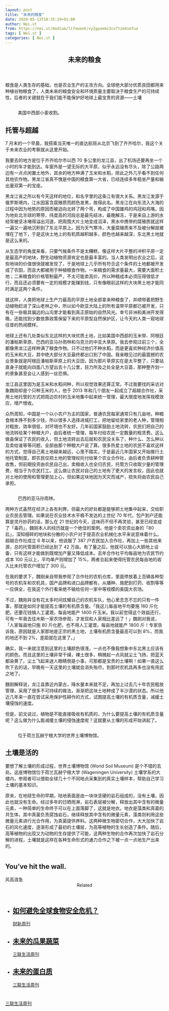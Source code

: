 ```yaml
---
layout: post
title: "未来的粮食"
date: 2020-05-13T10:35:29+01:00
author: Nei.st
from: https://nei.st/medium/lifeweek/vy2gpaems3cu7tzm4smfua
tags: [ Nei.st ]
categories: [ Nei.st ]
---
```


<article class="post-19941 post type-post status-publish format-standard hentry category-lifeweek" id="post-19941"> <header class="page-header medium Archives"><div class="page-header__image"></div><div class="page-header__content"><h1 class="page-title text-align-center">未来的粮食</h1></div> </header><div class="entry-content aesop-entry-content" id="post-19941-content"><link as="font" crossorigin="anonymous" href="//cdn.jsdelivr.net/gh/0nd1jyU39XQ/_/glyph/font-face/0uIzqoZjSuJfvSBnvgXTcApMtcVhMcpr.woff" rel="preload" type="font/woff"/><link as="font" crossorigin="anonymous" href="//cdn.jsdelivr.net/gh/0nd1jyU39XQ/_/glyph/font-face/1sTnSLZWDKucPX6SAk.woff" rel="preload" type="font/woff"/><p class="blog-post__description">粮食是人类生存的基础，也是农业生产的主攻方向。全球绝大部分优质良田都用来种植谷物粮食了，人类未来的粮食安全和环境质量主要取决于粮食生产的可持续性，后者的关键就在于我们能不能保护好地球上最宝贵的资源——土壤</p><span id="more-19941"></span><div class="container img"><div class="aspectRatioPlaceholder"><div class="progressiveMedia" data-height="535" data-width="800"> <img alt="" class="progressiveMedia-image" data-src="https://cdn.jsdelivr.net/gh/0nd1jyU39XQ/_/img/1/1570604814536eldpq.jpg" src="https://cdn.jsdelivr.net/gh/0nd1jyU39XQ/_/img/1/1570604814536eldpq.jpg"/></div></div><div class="aesop-image-component"> <figure class="aesop-image-component-image aesop-component-align-center aesop-image-component-caption-left"> <figcaption class="aesop-image-component-caption"><p class="aesop-cap-description">美国中西部小麦收割。</p> </figcaption> </figure></div></div><h2>托管与超越</h2><p>7 月末的一个早晨，我搭乘当天唯一的直达航班从北京飞到了齐齐哈尔，我这个关于未来农业的考察就从这里开始。</p><p>我要去的地方是位于齐齐哈尔市以西 70 多公里的龙江县，出了机场还要再坐一个小时的车才能到达。车窗外是一望无际的大平原，似乎永远没有尽头，除了公路两边有一点点闲置土地外，其余的地方种满了玉米和水稻，除此之外几乎看不到任何其他农作物。黑龙江省真不愧是中国的粮食第一大省，已经连续多年稳坐产量和输出量双第一的宝座。</p><p>黑龙江省之所以有今天这样的地位，和名字里的这条江有很大关系。黑龙江发源于俄罗斯境内，江水因富含腐殖质而颜色发黑，故得此名。黑龙江在向东流入大海的过程中因为地势的原因而被迫向北转了两个弯，构成了中国雄鸡的鸡冠和鸡嘴。因为地处北半球的寒带，纬度高的河段总是最先结冰，最晚解冻，于是来自上游的水经常被坚冰堵得溢出河道，把周围大片土地变成沼泽，黑水中携带的腐殖质就这样一遍又一遍地沉积到了东北平原上。因为天气寒冷，大量腐殖质来不及被分解就被埋在了地下，于是这块土地上的有机质越积越多，颜色也越来越深，东北黑土地就是这么来的。</p><p>从生态学的角度来看，只要气候条件不是太糟糕，像这样大片平整的冲积平原一定是最高产的地块，野生动植物资源肯定也是最丰富的。当人类发明出农业之后，这些地块的价值很快就被发现了，于是地球上几乎所有符合这个条件的土地都被开发成了农田，而且大都被用于种植粮食作物。一来粮食的需求量最大，需要大面积土地；二来粮食的价格管制最严，不太可能卖高价，所以种粮成本必须压得很低才行，而且还必须要有一定的规模才能赚到钱，只有像眼前这样的大块黑土地才能同时满足这两个条件。</p><p>就这样，人类把地球上生产力最高的平原土地全部拿来种粮食了，并顺带着把野生动植物赶进了深山老林之中，所以如今欧亚大陆上的所有温带平原都已被开发，只有在一些极其偏远的山沟里才能看到真正原始的自然风光。幸亏非洲和美洲开发得晚，还能找到少数依靠政策保留下来的平原型自然保护区，让今天的人类一窥地球往昔的热闹模样。</p><div class="code-block code-block-1" style="margin: 8px 0; clear: both;"><div class="container ads_KbHEVhh8Rw"><div class="card card--blog post-sidebar"><div class="card-body"><div class="logo_ngcontent-kty-0"> </div><div class="iframe-blocker U6XAMK63Vh00WqvF2BacIQ"><div class="background-h60B"> </div><div class="WumZiPCS4MeMw4pxQ"> </div></div></div><div class="card-footer"><div class="card-footer-wrapper" layout="row bottom-left"></div></div></div></div></div><p>地球上还有几处类似东北这样的大块优质土地，比如美国中西部的玉米带、阿根廷的潘帕斯草原、巴西的亚马孙雨林和乌克兰的中亚大草原。我去参观过前三个，全都像黑龙江这样种满了粮食作物。只不过他们不种水稻，而是更喜欢种经济价值高的玉米和大豆，其中绝大部分大豆最终都出口到了中国。我亲眼见过的最震撼的农业景象就是阿根廷潘帕斯草原上的大豆田，因为那片草原实在是太平整了，只要站直身子就能向四面八方望出去十几公里，目力所及之处全是大豆苗，那种整齐划一的景象甚至会让人感到一丝恐惧。</p><p>龙江县这里因为是玉米和水稻间种，所以视觉效果还算正常。不过我要找的采访对象魏刚却是个只种玉米的人，他于 2013 年和几个朋友一起成立了超越合作社，采用土地托管的方式把周边农村的玉米地集中起来统一管理，最大限度地发挥规模效应，增产增收。</p><p>众所周知，中国是一个以小农户为主的国家，普通农民每家通常只有几亩地，种粮食根本挣不到多少钱，所以很多人选择进城打工，把地留给家里的老人种，管理相对粗放，效率很低，对环境也不友好。几年前国家鼓励土地流转，农民们把自己的地流转给某个种粮大户，由后者统一管理，每年付给农民一定数量的租赁费。这么做虽保证了农民的收入，但土地流转出去后就和农民没关系了，种什么、怎么种以及卖给谁等等问题，全部由那个种粮大户说了算。很多热爱土地的农民不喜欢这样的方式，觉得自己离土地越来越远，心里不踏实，于是最近几年国家又开始推行土地托管制度，即农民仅把土地的管理权托付给某个农业合作社，由后者负责耕种管收售，但前期投资由农民自己出，卖粮收入也全归农民，托管方只收取少量的管理费，相当于为农民打工。这么做让农民对自己的土地有了更大的发言权，因此也就对土地的使用和管理更加上心，但如果这块地因为天灾而减产，损失将由农民自己承担。</p><div class="container img"><div class="aspectRatioPlaceholder"><div class="progressiveMedia" data-height="532" data-width="800"> <img alt="" class="progressiveMedia-image lazyload" data-src="https://cdn.jsdelivr.net/gh/0nd1jyU39XQ/_/img/1/1570604852414xklyc.jpg" src="https://cdn.jsdelivr.net/gh/0nd1jyU39XQ/_/img/1/1570604852414xklyc.jpg"/></div></div><div class="aesop-image-component"> <figure class="aesop-image-component-image aesop-component-align-center aesop-image-component-caption-left"> <figcaption class="aesop-image-component-caption"><p class="aesop-cap-description">巴西的亚马孙雨林。</p> </figcaption> </figure></div></div><p>两种方式虽然在经济上各有利弊，但最大的好处都是能够把土地集中起来，交给职业农民去管理。如果说在农业技术水平极不发达的上世纪 70 年代，包产到户还能算是灵丹妙药的话，那么在 21 世纪的今天，这味药不但不再灵验，甚至已经变成了「毒药」，魏刚本人的经历就是一个绝佳的案例。他是个卖农资出身的「80 后」，深知细碎的地块和分散的小农户对于提高农业机械化水平来说意味着什么。超越合作社成立 6 年以来，他说服了 387 户农民加入合作社，再加上一些其他来源，总的托管面积已经达到了 42 万亩。有了量之后，他就可以放心大胆地上设备，只有这样才能做到既增加产量又降低成本。去年合作社平均每亩地为农民节约成本 100 元以上，平均单产则增加了 15%，两者合起来使得托管农民每亩地的收入比未托管农户增加了 300 元。</p><p>在我的要求下，魏刚亲自带我参观了合作社的农机仓库，里面停放着上百辆各种型号的农机车和农机具，国产品牌和进口品牌都有，从播种、施肥到打药、收割等等一应俱全，在我这个外行看来绝不输给任何一家中等规模的美国大农场。</p><p>不过，魏刚并没有花太多时间炫耀自己的农机车队，他心里念念不忘的只有一件事，那就是如何才能提高土壤的有机质含量。「我这儿每亩地平均要施 160 斤化肥，还要花钱搞人工灌溉，每亩地能产 1400 斤玉米。我以前觉得这个效益还行，可有一年我去佳木斯一家农场参观，才发现和人家相比差远了！」魏刚对我说，「人家每亩地只施 80 斤化肥，也不用人工灌溉，每亩地就能产 1800 斤！专家告诉我，原因就是人家那地是正宗的黑土地，土壤有机质含量最高可以到 8%，而我的地还不到 2%，差距就在这里了。」</p><div class="code-block code-block-1" style="margin: 8px 0; clear: both;"><div class="container ads_KbHEVhh8Rw"><div class="card card--blog post-sidebar"><div class="card-body"><div class="logo_ngcontent-kty-0"> </div><div class="iframe-blocker U6XAMK63Vh00WqvF2BacIQ"><div class="background-h60B"> </div><div class="WumZiPCS4MeMw4pxQ"> </div></div></div><div class="card-footer"><div class="card-footer-wrapper" layout="row bottom-left"></div></div></div></div></div><p>确实，我一来就注意到这里的土壤颜色很浅，一点也不像我想象中东北黑土应该有的颜色。而且这里的土壤非常干燥，裸土很多，稍微起一点风就尘土飞扬，把蓝天都染黄了。尘土飞起来迷人眼睛倒是小事，可那都是宝贵的土壤啊！如果一直这么吹下去的话，早晚有一天这里的土壤就会消失殆尽，到那时农机具再多也没有用武之地了。</p><p>魏刚解释说，龙江县靠近内蒙古，降水量本来就不足，再加上过去几十年农民粗放管理，采用了很多不可持续的做法，渐渐把这块土地种成了半沙漠的状态。所以他近几年来一直在尝试采用保护性耕作的方式，试图提高土壤的有机质含量，减缓土壤侵蚀的速度。</p><p>但是，前文说过，植物是不能直接吸收有机质的，为什么要提高土壤的有机质含量呢？这么做为什么能减缓土壤的侵蚀速度呢？这就要从土壤的形成开始讲起了。</p><div class="container img"><div class="aspectRatioPlaceholder"><div class="progressiveMedia" data-height="529" data-width="800"> <img alt="" class="progressiveMedia-image lazyload" data-src="https://cdn.jsdelivr.net/gh/0nd1jyU39XQ/_/img/1/1570604873159ldikc.jpg" src="https://cdn.jsdelivr.net/gh/0nd1jyU39XQ/_/img/1/1570604873159ldikc.jpg"/></div></div><div class="aesop-image-component"> <figure class="aesop-image-component-image aesop-component-align-center aesop-image-component-caption-left"> <figcaption class="aesop-image-component-caption"><p class="aesop-cap-description">位于荷兰瓦赫宁根大学的世界土壤博物馆。</p> </figcaption> </figure></div></div><h2>土壤是活的</h2><p>要想了解土壤的形成过程，世界土壤博物馆 (World Soil Museum) 是个不错的去处。这座博物馆位于荷兰瓦赫宁根大学 (Wageningen University) 土壤学系的大楼内，参观者可以借助全球几十个不同地点采集到的真实土壤样本，帮助自己学习土壤的基本知识。</p><p>原来，在地球生命的早期，陆地表面是由一块块坚硬的岩石组成的，没有土壤，因此也就没有生命。经过多年的日晒雨淋，岩石表层被分解，释放出其中含有的微量元素，一种简单的生命终于可以在上面落脚了，这就是地衣。地衣是藻类和真菌的共生体，其中真菌负责腐蚀岩石，继续释放其中含有的微量元素，藻类则利用这些微量元素进行光合作用，为真菌提供养料。这两种微生物密切合作，大大加快了岩石的风化速度，逐渐形成了最初的土壤层，为高等植物的生长创造了条件。随后，高等植物的出现又为动物的生存提供了可能，这两种生物的合作再次加快了岩石分解的进程，土壤就是这样在各种生命形式的通力合作之下被一点一点地生产出来的。</p><div class="aesop-content-comp-wrap aesop-content-comp-columns-1" id="aesop-content-component"><div class="container img gfw edge"><div class="BarrierFailsafe__fullBarrier___2bFWd"><div class="aspectRatioPlaceholder nykpaywall"><div class="progressiveMedia" data-height="880" data-width="1040"> <img alt="" class="progressiveMedia-image lazyload" data-src="https://cdn.jsdelivr.net/gh/0nd1jyU39XQ/_/img/1/full-desktop@2x.png" src="https://cdn.jsdelivr.net/gh/0nd1jyU39XQ/_/img/1/full-desktop@2x.png"/></div></div><h1 class="BarrierFailsafe__header___1VGQh">You’ve hit the wall.</h1><div class="BarrierFailsafe__body___2hQxl">风高浪急 <a class="wdAUwEkxSXQjBoQ" href="https://nei.st/medium/j2c6srlbezlceyrdintsxq" rel="noopener noreferrer nofollow" target="_blank"><span class="svgIcon svgIcon--questionMark svgIcon--19px"></span></a></div></div></div></div><section class="jsx-1092709871 collection"> <header class="jsx-1092709871 container"> <span class="jsx-65431776 text-icon text-right size-md spacing-xxtight weight-medium"> <span class="jsx-65431776 text"><span class="jsx-1092709871">Related</span></span></span> </header><ul class="jsx-1092709871 collection-list"><li class="jsx-1092709871"> <section class="jsx-2013367371 container"><div class="jsx-2013367371 content no-cover type-collection"><div class="jsx-2013367371 left"> <a class="jsx-2013367371" href="https://nei.st/medium/caixin/cw902e"><h2 class="jsx-2996311878 sidebar">如何避免全球食物安全危机？</h2></a> <footer class="jsx-2917334530 actions"><div class="jsx-2917334530 left"> <span class="jsx-2917334530 space-right"> <section class="jsx-1911640393"> <a class="jsx-1911640393 container text-normal spacing-xtight text-small" href="https://nei.st/medium/caixin"><div aria-hidden="true" class="jsx-2557283682 avatar xxsmall" style="background-color: #1f286f"></div><span class="jsx-1911640393 name">财新周刊</span></a> </section></span></div> </footer></div></div> </section></li><li class="jsx-1092709871"> <section class="jsx-2013367371 container"><div class="jsx-2013367371 content no-cover type-collection"><div class="jsx-2013367371 left"> <a class="jsx-2013367371" href="https://nei.st/medium/lifeweek/vy3gpaems3cu7tzm4smfua"><h2 class="jsx-2996311878 sidebar">未来的瓜果蔬菜</h2></a> <footer class="jsx-2917334530 actions"><div class="jsx-2917334530 left"> <span class="jsx-2917334530 space-right"> <section class="jsx-1911640393"> <a class="jsx-1911640393 container text-normal spacing-xtight text-small" href="https://nei.st/category/medium/lifeweek"><div aria-hidden="true" class="jsx-2557283682 avatar xxsmall" style="background-color: rgb(227, 18, 11)"></div><span class="jsx-1911640393 name">三联生活周刊</span></a> </section></span></div> </footer></div></div> </section></li><li class="jsx-1092709871"> <section class="jsx-2013367371 container"><div class="jsx-2013367371 content no-cover type-collection"><div class="jsx-2013367371 left"> <a class="jsx-2013367371" href="https://nei.st/medium/lifeweek/vy4gpaems3cu7tzm4smfua"><h2 class="jsx-2996311878 sidebar">未来的蛋白质</h2></a> <footer class="jsx-2917334530 actions"><div class="jsx-2917334530 left"> <span class="jsx-2917334530 space-right"> <section class="jsx-1911640393"> <a class="jsx-1911640393 container text-normal spacing-xtight text-small" href="https://nei.st/category/medium/lifeweek"><div aria-hidden="true" class="jsx-2557283682 avatar xxsmall" style="background-color: rgb(227, 18, 11)"></div><span class="jsx-1911640393 name">三联生活周刊</span></a> </section></span></div> </footer></div></div> </section></li></ul> </section><div class="container qyoLgsBMfk2RyP6PZqEQUQ"><div class="TA9FsqtAclEQEnnC"><a class="q9pBoz6iftkg" href="https://nei.st" rel="noopener noreferrer nofollow"><div class="ISq0AssRMiRdK46s31e1tA"><div class="VBC0sS11TRzyNj7ur4DqLQ"></div></div></a></div></div><div class="code-block code-block-2" style="margin: 8px 0; clear: both;"> <br/><div class="container ads_KbHEVhh8Rw"><div class="card card--blog post-sidebar"><div class="card-body"><div class="logo_ngcontent-kty-0"> </div><div class="iframe-blocker U6XAMK63Vh00WqvF2BacIQ"><div class="background-h60B"> </div><div class="WumZiPCS4MeMw4pxQ"> </div></div></div><div class="card-footer"><div class="card-footer-wrapper" layout="row bottom-left"></div></div></div></div></div></div> <footer class="entry-footer"><div class="categories icon-link"><a href="https://nei.st/category/medium/lifeweek" rel="category tag">三联生活周刊</a></div> </footer> </article>
